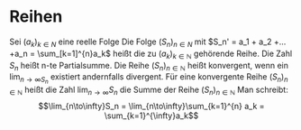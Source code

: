# Reihen
Sei $(a_k)_{k \in N}$ eine reelle Folge
Die Folge $(S_n)_{n\in N}$ mit $S_n' = a_1 + a_2 +... +a_n = \sum_[k=1]^{n}a_k$ heißt die zu $(a_k)_{k \in \mathbb N}$ gehörende Reihe.
Die Zahl $S_n$ heißt n-te Partialsumme.
Die Reihe $(S_n)_{n\in \mathbb N}$ heißt konvergent, wenn ein $\lim_{n \to \infty S_n}$ existiert andernfalls divergent. Für eine konvergente Reihe $(S_n)_{n\in\mathbb N}$ heißt die Zahl $\lim_{n\to\infty}S_n$ die Summe der Reihe $(S_n)_{n \in \mathbb N}$
Man schreibt:
$$\lim_{n\to\infty}S_n = \lim_{n\to\infty}\sum_{k=1}^{n} a_k = \sum_{k=1}^{\infty}a_k$$

